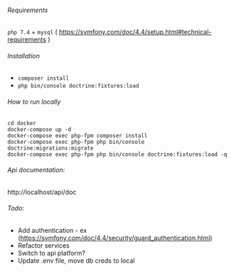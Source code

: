 ###### Requirements
`php 7.4` + `mysql` ( https://symfony.com/doc/4.4/setup.html#technical-requirements )
###### Installation
- `composer install`
- `php bin/console doctrine:fixtures:load`

###### How to run locally
```
cd docker
docker-compose up -d
docker-compose exec php-fpm composer install
docker-compose exec php-fpm php bin/console doctrine:migrations:migrate
docker-compose exec php-fpm php bin/console doctrine:fixtures:load -q
```

###### Api documentation:
http://localhost/api/doc

###### Todo:
- Add authentication - ex (https://symfony.com/doc/4.4/security/guard_authentication.html)
- Refactor services
- Switch to api platform?
- Update .env file, move db creds to local